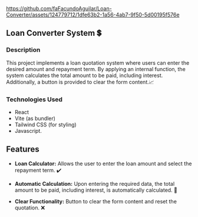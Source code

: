 https://github.com/faFacundoAguilar/Loan-Converter/assets/124779712/1dfe63b2-1a56-4ab7-9f50-5d00195f576e
## Loan Converter System 💲

### Description
This project implements a loan quotation system where users can enter the desired amount and repayment term. By applying an internal function, the system calculates the total amount to be paid, including interest. Additionally, a button is provided to clear the form content.📈

### Technologies Used
- React
- Vite (as bundler)
- Tailwind CSS (for styling)
- Javascript.
## Features
- **Loan Calculator:** Allows the user to enter the loan amount and select the repayment term. ✔️
  
- **Automatic Calculation:** Upon entering the required data, the total amount to be paid, including interest, is automatically calculated. 🟰
  
- **Clear Functionality:** Button to clear the form content and reset the quotation. ❌
